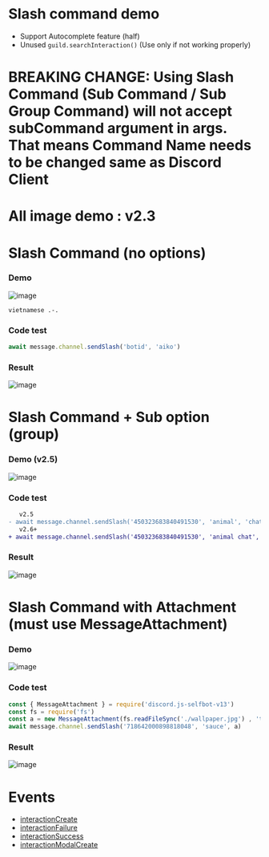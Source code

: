 # Slash command demo 
- Support Autocomplete feature (half)
- Unused `guild.searchInteraction()` (Use only if not working properly)

# <strong>BREAKING CHANGE: Using Slash Command (Sub Command / Sub Group Command) will not accept subCommand argument in args. That means Command Name needs to be changed same as Discord Client</strong>

# All image demo : v2.3

# Slash Command (no options)

### Demo

![image](https://user-images.githubusercontent.com/71698422/173344527-86520c60-64cd-459c-ba3b-d35f14279f93.png)

`vietnamese .-.`

### Code test

```js
await message.channel.sendSlash('botid', 'aiko')
```

### Result

![image](https://user-images.githubusercontent.com/71698422/173346835-c747daa5-cd99-41df-9d28-fecf3b7e1ac9.png)

# Slash Command + Sub option (group)

### Demo (v2.5)

![image](https://user-images.githubusercontent.com/71698422/173346438-678009a1-870c-49a2-97fe-8ceed4f1ab64.png)

### Code test

```diff
   v2.5
- await message.channel.sendSlash('450323683840491530', 'animal', 'chat', 'bye')
   v2.6+
+ await message.channel.sendSlash('450323683840491530', 'animal chat', 'bye')
```

### Result

![image](https://user-images.githubusercontent.com/71698422/173346620-ba54f0d8-efc6-4f40-9093-34feda171a3c.png)

# Slash Command with Attachment (must use MessageAttachment)

### Demo

![image](https://user-images.githubusercontent.com/71698422/173346964-0c44f91f-e5bf-43d4-8401-914fc3e92073.png)

### Code test

```js
const { MessageAttachment } = require('discord.js-selfbot-v13')
const fs = require('fs')
const a = new MessageAttachment(fs.readFileSync('./wallpaper.jpg') , 'test.jpg') 
await message.channel.sendSlash('718642000898818048', 'sauce', a)
```

### Result

![image](https://user-images.githubusercontent.com/71698422/173347075-5c8a1347-3845-489e-956b-63975911b6e0.png)

# Events

- [interactionCreate](https://discordjs-self-v13.netlify.app/#/docs/docs/main/class/Client?scrollTo=e-interactionCreate)
- [interactionFailure](https://discordjs-self-v13.netlify.app/#/docs/docs/main/class/Client?scrollTo=e-interactionFailure)
- [interactionSuccess](https://discordjs-self-v13.netlify.app/#/docs/docs/main/class/Client?scrollTo=e-interactionSuccess)
- [interactionModalCreate](https://discordjs-self-v13.netlify.app/#/docs/docs/main/class/Client?scrollTo=e-interactionModalCreate)

